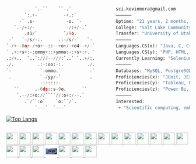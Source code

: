 ```python

           `.-``    ``-.`                 sci.kevinmora@gmail.com         
       `:.+-          -+.:`               ——————
     -` .s-            -s. `-             Uptime: "21 years, 2 months, 11 days"
   `.-/+:/-            -/:+/-.`           College: "Salt Lake Community College"
       .s1/`          `/9o.               Transfer: "University of Utah"
 -`   `-/s/-:.      .:-/s/-`   `-         ——————
`-/+--8o+-/+o+--::--+o+/-+o4--+/-`        Languages.CS(x): "Java, C, C++, Python, R, SQL/MySQL, JavaScript"
` .+:+s+:-:ommy+::+ymmo:-:+s+:+. `        Languages.CS(y): "PHP, HTML, CSS, Processing, TeX, Assembly, Rust"
.:/+..  `..`:///--///:`..` `..+/:.        Currently Learning: "Selenium, Tomcat, Spring, Hibernate, J2EE"
./.         .:-:oo:-:.         ./.        ——————
`-           `.ommo.`           -`        Databases: "MySQL, PostgreSQL, MariaDB, MongoDB"
 .           `-/yy/-`           .         Proficiencies(x): "JUnit, JExcel, Plotly, Log4j, ggplot2, Pygal"
             -::::::-                     Proficiencies(y): "Tableau, D3.js, p5.js, Manim, Pygal, Matplotlib"
   ``      .-6ds::s-9o.      ``           Proficiencies(z): "Power Bi, NumPy, pandas, Looker, TensorFlow"
    `.--/:+o://````//:o+:/--.`            ——————
       .`/``:o`    `o:``/`.               Interested:
           `---`  `---`                    + "Scientific computing, embedded systems, data compression"       
```

[![Top Langs](https://github-readme-stats.vercel.app/api/top-langs/?username=morkev&layout=compact&show_icons=true&theme=ayu-mirage&hide_border=true&langs_count=8)](https://github.com/morkev/github-readme-stats)

<h2> </h2>
<a href= https://www.youtube.com/watch?v=dQw4w9WgXcQ > <img width ='32px' height='32px' src ='https://raw.githubusercontent.com/rahulbanerjee26/githubAboutMeGenerator/main/icons/java.svg'> </a>
<a href= https://www.youtube.com/watch?v=dQw4w9WgXcQ > <img width ='32px' height='32px' src ='https://raw.githubusercontent.com/rahulbanerjee26/githubAboutMeGenerator/main/icons/cpp.svg'> </a>
<a href= https://www.youtube.com/watch?v=dQw4w9WgXcQ > <img width ='32px' height='32px' src ='https://upload.wikimedia.org/wikipedia/commons/thumb/1/1b/R_logo.svg/2560px-R_logo.svg.png'> </a>
<a href= https://www.youtube.com/watch?v=dQw4w9WgXcQ > <img width ='32px' height='32px' src ='https://raw.githubusercontent.com/rahulbanerjee26/githubAboutMeGenerator/main/icons/c.svg'> </a>
<a href= https://www.youtube.com/watch?v=dQw4w9WgXcQ > <img width ='32px' height='32px' src ='https://raw.githubusercontent.com/rahulbanerjee26/githubAboutMeGenerator/main/icons/python.svg'> </a>
<a href= https://www.youtube.com/watch?v=dQw4w9WgXcQ > <img width ='32px' height='32px' src ='https://doc.rust-lang.org/book/img/ferris/not_desired_behavior.svg'> </a>
<a href= https://www.youtube.com/watch?v=dQw4w9WgXcQ > <img width ='32px' height='32px' src ='https://raw.githubusercontent.com/rahulbanerjee26/githubAboutMeGenerator/main/icons/javascript.svg'> </a>
<a href= https://www.youtube.com/watch?v=dQw4w9WgXcQ > <img width ='32px' height='32px' src ='https://raw.githubusercontent.com/rahulbanerjee26/githubAboutMeGenerator/main/icons/css.svg'> </a>
<a href= https://www.youtube.com/watch?v=dQw4w9WgXcQ > <img width ='32px' height='32px' src ='https://raw.githubusercontent.com/rahulbanerjee26/githubAboutMeGenerator/main/icons/html.svg'> </a>
<a href= https://www.youtube.com/watch?v=dQw4w9WgXcQ > <img width ='32px' height='32px' src ='https://raw.githubusercontent.com/rahulbanerjee26/githubAboutMeGenerator/main/icons/blender.svg'> </a>
<a href= https://www.youtube.com/watch?v=dQw4w9WgXcQ > <img width ='32px' height='32px' src ='https://raw.githubusercontent.com/rahulbanerjee26/githubAboutMeGenerator/main/icons/mysql.svg'> </a>
<a href= https://www.youtube.com/watch?v=dQw4w9WgXcQ > <img width ='32px' height='32px' src ='https://raw.githubusercontent.com/rahulbanerjee26/githubAboutMeGenerator/main/icons/postgresql.svg'> </a>
<a href= https://www.youtube.com/watch?v=dQw4w9WgXcQ > <img width ='32px' height='32px' src ='https://raw.githubusercontent.com/rahulbanerjee26/githubAboutMeGenerator/main/icons/mariadb.svg'> </a>
<a href= https://www.youtube.com/watch?v=dQw4w9WgXcQ > <img width ='32px' height='32px' src ='https://raw.githubusercontent.com/rahulbanerjee26/githubAboutMeGenerator/main/icons/mongodb.svg'> </a>
<a href= https://www.youtube.com/watch?v=dQw4w9WgXcQ > <img width ='32px' height='32px' src ='https://raw.githubusercontent.com/rahulbanerjee26/githubAboutMeGenerator/main/icons/selenium.svg'> </a>
<a href= https://www.youtube.com/watch?v=dQw4w9WgXcQ > <img width ='32px' height='32px' src ='https://raw.githubusercontent.com/rahulbanerjee26/githubAboutMeGenerator/main/icons/spring.svg'> </a>
<a href= https://www.youtube.com/watch?v=dQw4w9WgXcQ > <img width ='32px' height='32px' src ='https://raw.githubusercontent.com/rahulbanerjee26/githubAboutMeGenerator/main/icons/d3js.svg'> </a>
<a href= https://www.youtube.com/watch?v=dQw4w9WgXcQ > <img width ='32px' height='32px' src ='https://raw.githubusercontent.com/devicons/devicon/master/icons/php/php-original.svg'> </a>
<a href= https://www.youtube.com/watch?v=dQw4w9WgXcQ > <img width ='32px' height='32px' src ='https://upload.wikimedia.org/wikipedia/commons/2/21/Matlab_Logo.png'> </a>
<a href= https://www.youtube.com/watch?v=dQw4w9WgXcQ > <img width ='32px' height='32px' src ='https://seaborn.pydata.org/_images/logo-mark-lightbg.svg'> </a>
<a href= https://www.youtube.com/watch?v=dQw4w9WgXcQ > <img width ='32px' height='32px' src ='https://raw.githubusercontent.com/rahulbanerjee26/githubAboutMeGenerator/main/icons/tensorflow.svg'> </a>


<!-- 
///////////////////////////////////////////////////////////////////////////////////////
Best programming language themes from Vercel's API:
radical, dark, ayu-mirage, nord,blue-green, vue-dark, prussian, gruvbox, 
gruvbox_light, onedark, darcula, gotham, calm, material-palenight, slateorange

Documentation
https://github.com/anuraghazra/github-readme-stats/blob/master/themes/README.md
///////////////////////////////////////////////////////////////////////////////////////
Buy me a coffee (banner) – bruh, I don't need money for a coffee lol.
<a href="https://www.buymeacoffee.com/morkev" target="_blank"><img src="https://cdn.buymeacoffee.com/buttons/default-orange.png" alt="Buy Me A Coffee" height="41" width="174"></a> 

COOKING SOME YUCKY CODE!!! 
Uhm, very hacky of you to be here!!!
Lots of views but no stars :(
///////////////////////////////////////////////////////////////////////////////////////
-->
